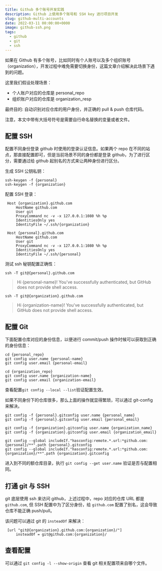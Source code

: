 ```yaml
---
title: Github 多个账号开发实践
description: Github 上使用多个账号和 SSH key 进行项目开发
slug: github-multi-accounts
date: 2022-03-11 00:00:00+0000
image: github-ssh.png
tags:
  - github
  - git
  - ssh
---
```


如果在 Github 有多个账号，比如同时有个人账号以及多个组织账号（organization），开发过程中难免需要切换身份，这篇文章介绍解决此场景下遇到的问题。

这里我们假设处理场景：

- 个人账户对应的仓库是 personal_repo
- 组织账户对应的仓库是 organization_resp

最终目的: 自动识别对应仓库的用户身份，并正确的 pull & push 仓库代码。

注意，本文中带有大括号符号是需要自行命名替换的变量或者文件。

## 配置 SSH

配置不同身份登录 github 时使用的登录认证信息。如果两个 repo 在不同的站点，那直接配置即可，但是当前场景不同的身份都是登录 github，为了进行区分，需要通过给 github 起别名的方式来让两种身份进行区分。

生成 SSH 公钥私钥：

```shell
ssh-keygen -f {personal}
ssh-keygen -f {organization}
```

配置 SSH 登录：

```config
 Host {organization}.github.com
     HostName github.com
     User git
     ProxyCommand nc -v -x 127.0.0.1:1080 %h %p
     IdentitiesOnly yes
     IdentityFile ~/.ssh/{organization}

 Host {personal}.github.com
     HostName github.com
     User git
     ProxyCommand nc -v -x 127.0.0.1:1080 %h %p
     IdentitiesOnly yes
     IdentityFile ~/.ssh/{personal}

```

测试 ssh 秘钥配置正确性：

`ssh -T git@{personal}.github.com`

> Hi {personal-name}! You've successfully authenticated, but GitHub does not provide shell access.

`ssh -T git@{organization}.github.com`

> Hi {organization-name}! You've successfully authenticated, but GitHub does not provide shell access.

## 配置 Git

下面配置仓库对应的身份信息，以便进行 commit/push 操作时候可以获取到正确的身份信息：

```shell
cd {personal_repo}
git config user.name {personal-name}
git config user.email {personal-email}

cd {organization_repo}
git config user.name {organization-name}
git config user.email {organization-email}
```

查看配置`git config --local --list`验证配置生效。

如果不同身份下的仓库很多，那么上面的操作就显得繁琐，可以通过 git-config 来解决。

```shell
git config -f {personal}.gitconfig user.name {personal_name}
git config -f {personal}.gitconfig user.email {personal_email}

git config -f {organization}.gitconfig user.name {organization_name}
git config -f {organization}.gitconfig user.email {organization_email}

git config --global includeIf."hasconfig:remote.*.url:*github.com:{personal}/**".path {personal}.gitconfig
git config --global includeIf."hasconfig:remote.*.url:*github.com:{organization}/**".path {organization}.gitconfig
```

进入到不同的额仓库目录，执行 `git config --get user.name` 验证是否与配置相同。

## 打通 git 与 SSH

git 底层使用 ssh 来访问 github，上述过程中，repo 对应的仓库 URL 都是 `github.com`, 但 SSH 配置中为了区分身份，给 `github.com` 配置了别名，这会导致仓库不能正确 push/pull。

该问题可以通过 git 的 `insteadOf` 来解决：

```shell
 [url "git@{organization}.github.com:{organization}/"]
     insteadOf = git@github.com:{organization}/
```

## 查看配置

可以通过 `git config -l --show-origin` 查看 git 相关配置项来自哪个文件。
